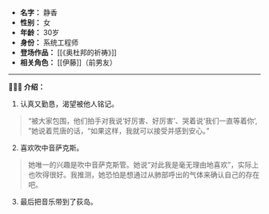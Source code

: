 
- **名字：** 静香
- **性别：** 女
- **年龄：** 30岁
- **身份：** 系统工程师
- **登场作品：** [[《奥杜邦的祈祷》]]
- **相关角色：** [[伊藤]]（前男友）

---

**👩‍💻🎷 介绍：** 

1. 认真又勤恳，渴望被他人铭记。

> “被大家包围，他们拍手对我说‘好厉害、好厉害’、哭着说‘我们一直等着你’, ”她说着荒唐的话，“如果这样，我就可以接受并感到安心。”

2. 喜欢吹中音萨克斯。

> 她唯一的兴趣是吹中音萨克斯管。她说“对此我是毫无理由地喜欢”，实际上也吹得很好。我推测，她恐怕是想通过从肺部呼出的气体来确认自己的存在吧。

3. 最后把音乐带到了荻岛。